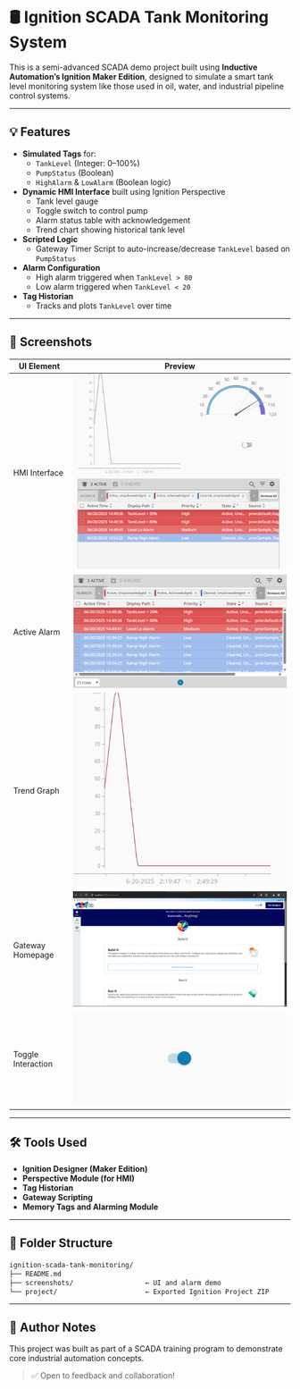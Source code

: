 # 🛢️ Ignition SCADA Tank Monitoring System

This is a semi-advanced SCADA demo project built using **Inductive Automation’s Ignition Maker Edition**, designed to simulate a smart tank level monitoring system like those used in oil, water, and industrial pipeline control systems.

---

## 💡 Features

- **Simulated Tags** for:
  - `TankLevel` (Integer: 0–100%)
  - `PumpStatus` (Boolean)
  - `HighAlarm` & `LowAlarm` (Boolean logic)
- **Dynamic HMI Interface** built using Ignition Perspective
  - Tank level gauge
  - Toggle switch to control pump
  - Alarm status table with acknowledgement
  - Trend chart showing historical tank level
- **Scripted Logic**
  - Gateway Timer Script to auto-increase/decrease `TankLevel` based on `PumpStatus`
- **Alarm Configuration**
  - High alarm triggered when `TankLevel > 80`
  - Low alarm triggered when `TankLevel < 20`
- **Tag Historian**
  - Tracks and plots `TankLevel` over time

---

## 📸 Screenshots

| UI Element         | Preview |
|--------------------|---------|
| HMI Interface      | ![HMI](screenshots/hmi_ui.png) |
| Active Alarm       | ![Alarm](screenshots/alarm_triggered.png) |
| Trend Graph        | ![Chart](screenshots/trend_chart.png) |
| Gateway Homepage   | ![Gateway](screenshots/gateway_home.png) |
| Toggle Interaction | ![Toggle](screenshots/toggle_switch.png) |

---

## 🛠️ Tools Used

- **Ignition Designer (Maker Edition)**
- **Perspective Module (for HMI)**
- **Tag Historian**
- **Gateway Scripting**
- **Memory Tags and Alarming Module**

---

## 📂 Folder Structure

```
ignition-scada-tank-monitoring/
├── README.md
├── screenshots/                  ← UI and alarm demo
└── project/                      ← Exported Ignition Project ZIP

```

---

## 🧠 Author Notes

This project was built as part of a SCADA training program to demonstrate core industrial automation concepts.

> ✅ Open to feedback and collaboration!
